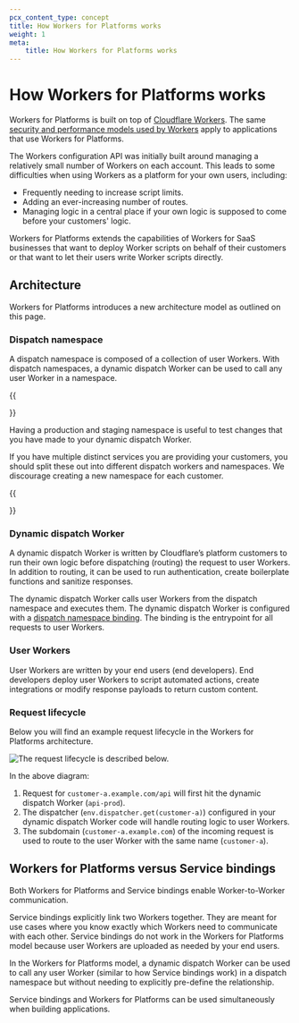 ```yaml
---
pcx_content_type: concept
title: How Workers for Platforms works
weight: 1
meta:
    title: How Workers for Platforms works
---
```


# How Workers for Platforms works

Workers for Platforms is built on top of [Cloudflare Workers](/workers/). The same [security and performance models used by Workers](/workers/learning/security-model/) apply to applications that use Workers for Platforms. 

The Workers configuration API was initially built around managing a relatively small number of Workers on each account. This leads to some difficulties when using Workers as a platform for your own users, including: 

* Frequently needing to increase script limits.
* Adding an ever-increasing number of routes. 
* Managing logic in a central place if your own logic is supposed to come before your customers' logic.

Workers for Platforms extends the capabilities of Workers for SaaS businesses that want to deploy Worker scripts on behalf of their customers or that want to let their users write Worker scripts directly.

## Architecture

Workers for Platforms introduces a new architecture model as outlined on this page.

### Dispatch namespace

A dispatch namespace is composed of a collection of user Workers. With dispatch namespaces, a dynamic dispatch Worker can be used to call any user Worker in a namespace.

{{<Aside type="note" header="Best practice">}}

Having a production and staging namespace is useful to test changes that you have made to your dynamic dispatch Worker. 

If you have multiple distinct services you are providing your customers, you should split these out into different dispatch workers and namespaces. We discourage creating a new namespace for each customer.

{{</Aside>}}

### Dynamic dispatch Worker

A dynamic dispatch Worker is written by Cloudflare’s platform customers to run their own logic before dispatching (routing) the request to user Workers. In addition to routing, it can be used to run authentication, create boilerplate functions and sanitize responses.

The dynamic dispatch Worker calls user Workers from the dispatch namespace and executes them. The dynamic dispatch Worker is configured with a [dispatch namespace binding](/workers/platform/bindings/#dispatch-namespace-bindings-workers-for-platforms). The binding is the entrypoint for all requests to user Workers.

### User Workers

User Workers are written by your end users (end developers). End developers deploy user Workers to script automated actions, create integrations or modify response payloads to return custom content.

### Request lifecycle

Below you will find an example request lifecycle in the Workers for Platforms architecture.

![The request lifecycle is described below.](/images/cloudflare-for-platforms/workers-for-platforms.png)

In the above diagram:

1. Request for `customer-a.example.com/api` will first hit the dynamic dispatch Worker (`api-prod`).
2. The dispatcher (`env.dispatcher.get(customer-a)`) configured in your dynamic dispatch Worker code will handle routing logic to user Workers.
3. The subdomain (`customer-a.example.com`) of the incoming request is used to route to the user Worker with the same name (`customer-a`).

## ​Workers for Platforms versus Service bindings

Both Workers for Platforms and Service bindings enable Worker-to-Worker communication. 

Service bindings explicitly link two Workers together. They are meant for use cases where you know exactly which Workers need to communicate with each other. Service bindings do not work in the Workers for Platforms model because user Workers are uploaded as needed by your end users.

In the Workers for Platforms model, a dynamic dispatch Worker can be used to call any user Worker (similar to how Service bindings work) in a dispatch namespace but without needing to explicitly pre-define the relationship.

Service bindings and Workers for Platforms can be used simultaneously when building applications. 

